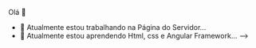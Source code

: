 Olá 👋

- 🔭 Atualmente estou trabalhando na Página do Servidor...
- 🌱 Atualmente estou aprendendo Html, css e Angular Framework...
-->
